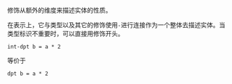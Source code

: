 修饰从额外的维度来描述实体的性质。

在表示上，它与类型以及其它的修饰使用`-`进行连接作为一个整体去描述实体。当类型标识不重要时，可以直接用修饰开头。

```
int-dpt b = a * 2
```

等价于

```
dpt b = a * 2
```

